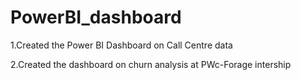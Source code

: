 # PowerBI_dashboard
1.Created the Power BI Dashboard on Call Centre data

2.Created the dashboard on churn analysis at PWc-Forage intership
